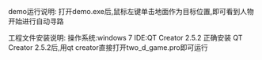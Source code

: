 demo运行说明:
打开demo.exe后,鼠标左键单击地面作为目标位置,即可看到人物开始进行自动寻路

工程文件安装说明:
操作系统:windows 7
IDE:QT Creator 2.5.2
正确安装 QT Creator 2.5.2后,用qt creator直接打开two_d_game.pro即可运行